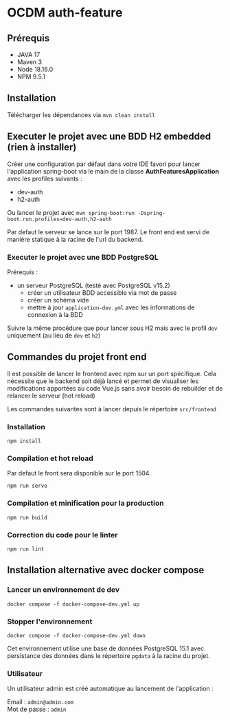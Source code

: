 # OCDM auth-feature

## Prérequis
- JAVA 17
- Maven 3
- Node 18.16.0
- NPM 9.5.1

## Installation
Télécharger les dépendances via `mvn clean install`

## Executer le projet avec une BDD H2 embedded (rien à installer)
Créer une configuration par défaut dans votre IDE favori pour lancer l'application spring-boot via le main de la classe **AuthFeaturesApplication** avec les profiles suivants :
- dev-auth
- h2-auth

Ou lancer le projet avec `mvn spring-boot:run -Dspring-boot.run.profiles=dev-auth,h2-auth`

Par defaut le serveur se lance sur le port 1987.
Le front end est servi de manière statique à la racine de l'url du backend.

### Executer le projet avec une BDD PostgreSQL
Prérequis :
- un serveur PostgreSQL (testé avec PostgreSQL v15.2)
  - créer un utilisateur BDD accessible via mot de passe
  - créer un schéma vide
  - mettre à jour `application-dev.yml` avec les informations de connexion à la BDD

Suivre la même procédure que pour lancer sous H2 mais avec le profil `dev` uniquement (au lieu de `dev` et `h2`)

## Commandes du projet front end
Il est possible de lancer le frontend avec npm sur un port spécifique. Cela nécessite que le backend soit déjà lancé et permet de visualiser les modifications apportées au code Vue.js sans avoir besoin de rebuilder et de relancer le serveur (hot reload)

Les commandes suivantes sont à lancer depuis le répertoire `src/frontend`

### Installation
```
npm install
```

### Compilation et hot reload
Par defaut le front sera disponible sur le port 1504.
```
npm run serve
```

### Compilation et minification pour la production
```
npm run build
```

### Correction du code pour le linter
```
npm run lint
```

## Installation alternative avec docker compose
### Lancer un environnement de dev
```
docker compose -f docker-compose-dev.yml up
```

### Stopper l'environnement
```
docker compose -f docker-compose-dev.yml down
```

Cet environnement utilise une base de données PostgreSQL 15.1 avec persistance des données dans le répertoire `pgdata` à la racine du projet.


### Utilisateur
Un utilisateur admin est créé automatique au lancement de l'application :

Email : `admin@admin.com`  
Mot de passe : `admin`
